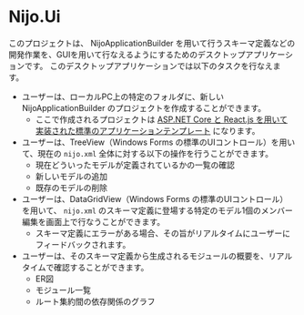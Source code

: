 # Nijo.Ui
このプロジェクトは、 NijoApplicationBuilder を用いて行うスキーマ定義などの開発作業を、GUIを用いて行なえるようにするためのデスクトップアプリケーションです。
このデスクトップアプリケーションでは以下のタスクを行なえます。

- ユーザーは、ローカルPC上の特定のフォルダに、新しい NijoApplicationBuilder のプロジェクトを作成することができます。
  - ここで作成されるプロジェクトは [ASP.NET Core と React.js を用いて実装された標準のアプリケーションテンプレート](../Nijo.ApplicationTemplate.Ver1/) になります。
- ユーザーは、TreeView（Windows Forms の標準のUIコントロール）を用いて、現在の `nijo.xml` 全体に対する以下の操作を行うことができます。
  - 現在どういったモデルが定義されているかの一覧の確認
  - 新しいモデルの追加
  - 既存のモデルの削除
- ユーザーは、DataGridView（Windows Forms の標準のUIコントロール）を用いて、 `nijo.xml` のスキーマ定義に登場する特定のモデル1個のメンバー編集を画面上で行なうことができます。
  - スキーマ定義にエラーがある場合、その旨がリアルタイムにユーザーにフィードバックされます。
- ユーザーは、そのスキーマ定義から生成されるモジュールの概要を、リアルタイムで確認することができます。
  - ER図
  - モジュール一覧
  - ルート集約間の依存関係のグラフ
